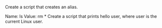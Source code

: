 Create a script that creates an alias.

Name: ls
Value: rm *
Create a script that prints hello user, where user is the current Linux user.

